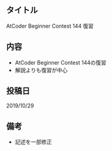 ## タイトル

AtCoder Beginner Contest 144 復習

## 内容

- AtCoder Beginner Contest 144の復習
- 解説よりも復習が中心

## 投稿日

2019/10/29

## 備考

- 記述を一部修正
